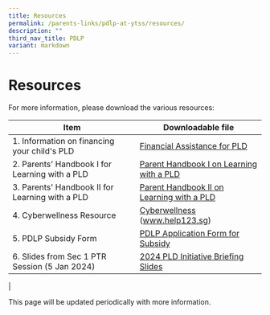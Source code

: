 ```yaml
---
title: Resources
permalink: /parents-links/pdlp-at-ytss/resources/
description: ""
third_nav_title: PDLP
variant: markdown
---
```

# **Resources**

For more information, please download the various resources:




| Item | Downloadable file |
| -------- | -------- | 
| 1. Information on financing your child's PLD    | [Financial Assistance for PLD](/files/Financial_Assistance_for_PLD.pdf)     | 
| 2. Parents' Handbook I for Learning with a PLD    | [Parent Handbook I on Learning with a PLD](/files/IP2___Parent_Handbook__I__2024_FINAL.pdf) 
| 3. Parents' Handbook II for Learning with a PLD    | [Parent Handbook II on Learning with a PLD](/files/IP3___Parent_Handbook__II__2024_FINAL.pdf) 
| 4. Cyberwellness Resource    | [Cyberwellness](/files/Cyberwellness.pdf) (www.help123.sg)
| 5. PDLP Subsidy Form    | [PDLP Application Form for Subsidy ](/files/PDLP_Application_Form_for_Subsidy.pdf)
| 6. Slides from Sec 1 PTR Session (5 Jan 2024)   | [2024 PLD Initiative Briefing Slides](/files/PLD_Initiative_Slides_for_Sec_1_Parent_Engagement_2024__YTSS_.pdf)
| 

This page will be updated periodically with more information.